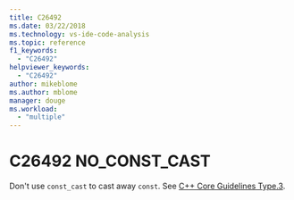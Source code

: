 ```yaml
---
title: C26492
ms.date: 03/22/2018
ms.technology: vs-ide-code-analysis
ms.topic: reference
f1_keywords:
  - "C26492"
helpviewer_keywords:
  - "C26492"
author: mikeblome
ms.author: mblome
manager: douge
ms.workload:
  - "multiple"
---
```

# C26492 NO_CONST_CAST

Don't use `const_cast` to cast away `const`. See [C++ Core Guidelines Type.3](https://github.com/isocpp/CppCoreGuidelines/blob/master/CppCoreGuidelines.md#SS-type).
